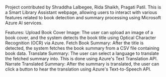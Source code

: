 Project contributed by Shraddha Lalbegee, Rida Shaikh, Pragati Patil.
This is a Smart Library Assistant webpage, allowing users to interact with various features related to book detection and summary processing using Microsoft Azure AI services.

Features:
Upload Book Cover Image: The user can upload an image of a book cover, and the system detects the book title using Optical Character Recognition (OCR) via Azure.
Fetch Book Summary: After the title is detected, the system fetches the book summary from a CSV file containing book data.
Translate Summary: The user can select a language to translate the fetched summary into. This is done using Azure's Text Translation API.
Narrate Translated Summary: After the summary is translated, the user can click a button to hear the translation using Azure's Text-to-Speech API.
